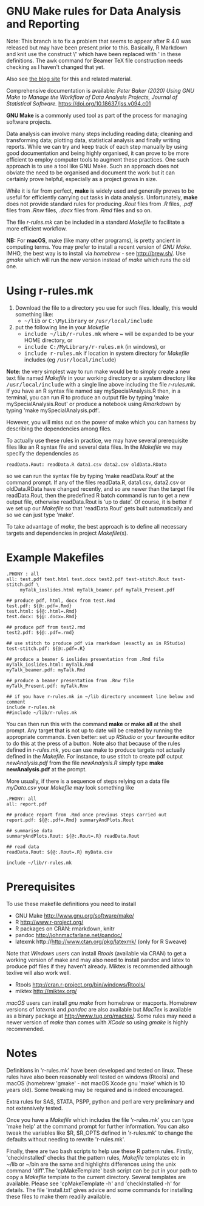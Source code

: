 GNU Make rules for Data Analysis and Reporting
=============

Note: This branch is to fix a problem that seems to appear after R 4.0 was released but may have been present prior to this. Basically, R Markdown and knit use the construct \\" which have been replaced with ' in these definitions. The awk command for Beamer TeX file construction needs checking as I haven't changed that yet.

Also see [the blog site](http://www.petebaker.id.au "Peter Baker's outback R blog") for this and related material.

Comprehensive documentation is available: *Peter Baker (2020) Using GNU Make to Manage the Workflow of Data Analysis Projects, Journal of Statistical Software.* https://doi.org/10.18637/jss.v094.c01

**GNU Make** is a commonly used tool as part of the process for
  managing software projects.

Data analysis can involve many steps including reading data; cleaning
and transforming data; plotting data, statistical analysis and finally
writing reports. While we can try and keep track of each step manually
by using good documentation and being highly organised, it can prove
to be more efficient to employ computer tools to augment these
practices. One such approach is to use a tool like GNU Make. Such an
approach does not obviate the need to be organised and document the
work but it can certainly prove helpful, especially as a project grows
in size.

While it is far from perfect, **make** is widely used and generally
proves to be useful for efficiently carrying out tasks in data
analysis.  Unfortunately, **make** does not provide standard rules for
producing *.Rout* files from *.R* files, *.pdf* files from *.Rnw*
files, *.docx* files from *.Rmd* files and so on.

The file *r-rules.mk* can be included in a standard *Makefile* to
facilitate a more efficient workflow.

**NB:** For **macOS**, make (like many other programs), is pretty
ancient in computing terms. You may prefer to install a recent version
of *GNU Make*. IMHO, the best way is to install via *homebrew* - see
http://brew.sh/. Use *gmake* which will run the new version instead of
*make* which runs the old one.

Using r-rules.mk
============

1. Download the file to a directory you use for such files. Ideally,
   this would something like:
   - <kbd>~/lib</kbd> or <kbd>C:\MyLibrary</kbd> or <kbd>/usr/local/include</kbd>
2. put the following line in your *Makefile*
   - <kbd>include ~/lib/r-rules.mk</kbd> where ~ will be expanded to be your HOME directory, or
   - <kbd>include C:/MyLibrary/r-rules.mk</kbd> (in windows), or
   - <kbd>include r-rules.mk</kbd> if location in system directory for *Makefile* includes (eg <kbd>/usr/local/include</kbd>)

**Note:** the very simplest way to run make would be to simply create
a new text file named *Makefile* in your working directory or a system directory like <kbd>/usr/local/include</kbd> with a
single line above including the file *r-rules.mk*. If you have an R
syntax file named say mySpecialAnalysis.R then, in a terminal, you can
run *R* to produce an output file by typing 'make
mySpecialAnalysis.Rout' or produce a notebook using *Rmarkdown* by
typing 'make mySpecialAnalysis.pdf'.

However, you will miss out on the power of make which you can harness by describing the dependencies among files.

To actually use these rules in practice, we may have several prerequisite files like an R syntax file and several data files. In the *Makefile* we may specify the dependencies as

```make
readData.Rout: readData.R data1.csv data2.csv oldData.RData
```

so we can run the syntax file by typing ‘make readData.Rout’ at the command prompt. If any of the files readData.R, data1.csv, data2.csv or oldData.RData have changed recently, and so are newer than the target file readData.Rout, then the predefined R batch command is run to get a new output file, otherwise readData.Rout is ‘up to date’. Of course, it is better if we set up our *Makefile* so that 'readData.Rout' gets built automatically and so we can just type 'make'. 

To take advantage of *make*, the best approach is to define all necessary targets and dependencies in project *Makefile*(s).

Example Makefiles
==============

```make
.PHONY : all
all: test.pdf test.html test.docx test2.pdf test-stitch.Rout test-stitch.pdf \
     myTalk_ioslides.html myTalk_beamer.pdf myTalk_Present.pdf

## produce pdf, html, docx from test.Rmd
test.pdf: ${@:.pdf=.Rmd}
test.html: ${@:.html=.Rmd}
test.docx: ${@:.docx=.Rmd}

## produce pdf from test2.rmd
test2.pdf: ${@:.pdf=.rmd}

## use stitch to produce pdf via rmarkdown (exactly as in RStudio)
test-stitch.pdf: ${@:.pdf=.R}

## produce a beamer & ioslides presentation from .Rmd file
myTalk_ioslides.html: myTalk.Rmd
myTalk_beamer.pdf: myTalk.Rmd

## produce a beamer presentation from .Rnw file
myTalk_Present.pdf: myTalk.Rnw

## if you have r-rules.mk in ~/lib directory uncomment line below and comment
include r-rules.mk
##include ~/lib/r-rules.mk
```

You can then run this with the command **make** or **make all** at the
shell prompt. Any target that is not up to date will be created by
running the appropriate commands. Even better: set up *RStudio* or
your favourite editor to do this at the press of a button. Note also
that because of the rules defined in *r-rules.mk*, you can use make to
produce targets not actually defined in the *Makefile*. For instance,
to use stitch to create pdf output *newAnalysis.pdf* from the file
*newAnalysis.R* simply type **make newAnalysis.pdf** at the prompt.

More usually, if there is a sequence of steps relying on a data file
*myData.csv* your *Makefile* may look something like

```make
.PHONY:	all
all: report.pdf

## produce report from .Rmd once previous steps carried out
report.pdf: ${@:.pdf=.Rmd} summaryAndPlots.Rout

## summarise data
summaryAndPlots.Rout: ${@:.Rout=.R} readData.Rout

## read data
readData.Rout: ${@:.Rout=.R} myData.csv

include ~/lib/r-rules.mk
```

Prerequisites
==========

To use these makefile definitions you need to install
- GNU Make  http://www.gnu.org/software/make/
- R         http://www.r-project.org/
- R packages on CRAN: rmarkdown, knitr
- pandoc   http://johnmacfarlane.net/pandoc/
- latexmk   http://http://www.ctan.org/pkg/latexmk/ (only for R Sweave)

Note that *Windows* users can install *Rtools* (available via CRAN) to get a working version of make and may also need to install pandoc and latex to produce pdf files if they haven't already. Miktex is recommended although texlive will also work well.
- Rtools   http://cran.r-project.org/bin/windows/Rtools/
- miktex   http://miktex.org/

*macOS* users can install *gnu make* from homebrew or macports. Homebrew versions of *latexmk* and *pandoc* are also available but *MacTex* is available as a binary package at http://www.tug.org/mactex/. Some rules may need a newer version of *make* than comes with *XCode* so using *gmake* is highly recommended.

Notes
=======

Definitions in 'r-rules.mk' have been developed and tested on linux. These rules have also been reasonably well tested on windows (Rtools) and macOS (homebrew 'gmake' - not macOS Xcode gnu 'make' which is 10 years old). Some tweaking may be required and is indeed encouraged.

Extra rules for SAS, STATA, PSPP, python and perl are very preliminary and not extensively tested.

Once you have a *Makefile* which includes the file 'r-rules.mk' you can type 'make help' at the command prompt for further information. You can also tweak the variables like $R, $R_OPTS defined in 'r-rules.mk' to change the defaults without needing to rewrite 'r-rules.mk'.

Finally, there are two bash scripts to help use these R pattern rules. Firstly,  'checkInstalled' checks that the pattern rules, *Makefile* templates etc in ~/lib or ~/bin are the same and highlights differences using the unix command 'diff'.The 'cpMakeTemplate' bash script can be put in your path to copy a *Makefile* template to the current directory. Several templates are available. Please see 'cpMakeTemplate -h' and 'checkInstalled -h' for details. The file 'install.txt' gives advice and some commands for installing these files to make them readily available.
